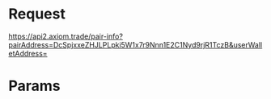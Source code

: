 # Request
https://api2.axiom.trade/pair-info?pairAddress=DcSpjxxeZHJLPLpki5W1x7r9Nnn1E2C1Nyd9rjR1TczB&userWalletAddress=

# Params